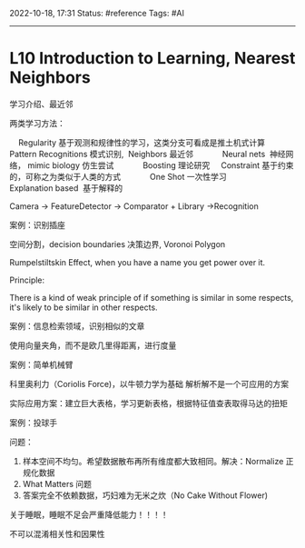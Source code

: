 2022-10-18, 17:31
Status: #reference
Tags: #AI

---

# L10 Introduction to Learning, Nearest Neighbors

学习介绍、最近邻

两类学习方法：

    Regularity 基于观测和规律性的学习，这类分支可看成是推土机式计算
            Pattern Recognitions 模式识别,  Neighbors 最近邻
            Neural nets  神经网络， mimic biology 仿生尝试
            Boosting 理论研究
    Constraint 基于约束的，可称之为类似于人类的方式
            One Shot 一次性学习
            Explanation based  基于解释的
  
Camera -> FeatureDetector -> Comparator + Library ->Recognition

案例：识别插座

空间分割，decision boundaries 决策边界, Voronoi Polygon

Rumpelstiltskin Effect, when you have a name you get power over it.

Principle:

There is a kind of weak principle of if something is similar in some respects, it's likely to be similar in other respects.

案例：信息检索领域，识别相似的文章

使用向量夹角，而不是欧几里得距离，进行度量

案例：简单机械臂

科里奥利力（Coriolis Force)，以牛顿力学为基础
解析解不是一个可应用的方案

实际应用方案：建立巨大表格，学习更新表格，根据特征值查表取得马达的扭矩

案例：投球手

问题：

1. 样本空间不均匀。希望数据散布再所有维度都大致相同。解决：Normalize 正规化数据
2. What Matters 问题
3. 答案完全不依赖数据，巧妇难为无米之炊（No Cake Without Flower)

关于睡眠，睡眠不足会严重降低能力！！！！

不可以混淆相关性和因果性
